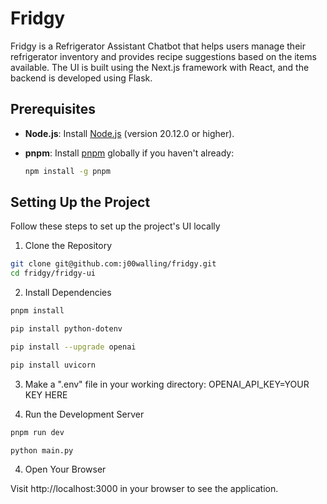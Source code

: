 # Fridgy

Fridgy is a Refrigerator Assistant Chatbot that helps users manage their refrigerator inventory and provides recipe suggestions based on the items available. The UI is built using the Next.js framework with React, and the backend is developed using Flask.

## Prerequisites

- **Node.js**: Install [Node.js](https://nodejs.org/) (version 20.12.0 or higher).
- **pnpm**: Install [pnpm](https://pnpm.io/) globally if you haven't already:

  ```bash
  npm install -g pnpm
  ```

## Setting Up the Project

Follow these steps to set up the project's UI locally

1. Clone the Repository

```bash
git clone git@github.com:j00walling/fridgy.git
cd fridgy/fridgy-ui
```

2. Install Dependencies

```bash
pnpm install
```
```bash
pip install python-dotenv
```
```bash
pip install --upgrade openai
```
```bash
pip install uvicorn
```

3. Make a ".env" file in your working directory:  OPENAI_API_KEY=YOUR KEY HERE

4. Run the Development Server

```bash
pnpm run dev
```
```bash
python main.py
```

4. Open Your Browser

Visit http://localhost:3000 in your browser to see the application.
